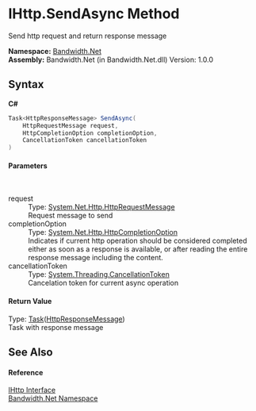 # IHttp.SendAsync Method 
 

Send http request and return response message

**Namespace:**&nbsp;<a href="N_Bandwidth_Net">Bandwidth.Net</a><br />**Assembly:**&nbsp;Bandwidth.Net (in Bandwidth.Net.dll) Version: 1.0.0

## Syntax

**C#**<br />
``` C#
Task<HttpResponseMessage> SendAsync(
	HttpRequestMessage request,
	HttpCompletionOption completionOption,
	CancellationToken cancellationToken
)
```


#### Parameters
&nbsp;<dl><dt>request</dt><dd>Type: <a href="http://msdn2.microsoft.com/en-us/library/hh159020" target="_blank">System.Net.Http.HttpRequestMessage</a><br />Request message to send</dd><dt>completionOption</dt><dd>Type: <a href="http://msdn2.microsoft.com/en-us/library/hh158990" target="_blank">System.Net.Http.HttpCompletionOption</a><br />Indicates if current http operation should be considered completed either as soon as a response is available, or after reading the entire response message including the content.</dd><dt>cancellationToken</dt><dd>Type: <a href="http://msdn2.microsoft.com/en-us/library/dd384802" target="_blank">System.Threading.CancellationToken</a><br />Cancelation token for current async operation</dd></dl>

#### Return Value
Type: <a href="http://msdn2.microsoft.com/en-us/library/dd321424" target="_blank">Task</a>(<a href="http://msdn2.microsoft.com/en-us/library/hh159046" target="_blank">HttpResponseMessage</a>)<br />Task with response message

## See Also


#### Reference
<a href="T_Bandwidth_Net_IHttp">IHttp Interface</a><br /><a href="N_Bandwidth_Net">Bandwidth.Net Namespace</a><br />